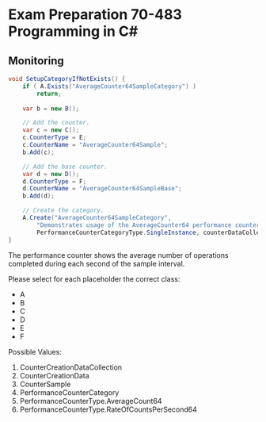 # Exam Preparation 70-483 Programming in C#

## Monitoring

```c#
void SetupCategoryIfNotExists() {
    if ( A.Exists("AverageCounter64SampleCategory") ) 
        return;
    
    var b = new B();

    // Add the counter.
    var c = new C();
    c.CounterType = E;
    c.CounterName = "AverageCounter64Sample";
    b.Add(c);

    // Add the base counter.
    var d = new D();
    d.CounterType = F;
    d.CounterName = "AverageCounter64SampleBase";
    b.Add(d);

    // Create the category.
    A.Create("AverageCounter64SampleCategory",
        "Demonstrates usage of the AverageCounter64 performance counter type.",
        PerformanceCounterCategoryType.SingleInstance, counterDataCollection);
}
```

The performance counter shows the average number of operations completed during each second of the sample interval.

Please select for each placeholder the correct class:
- A
- B
- C
- D
- E
- F

Possible Values:
1. CounterCreationDataCollection
1. CounterCreationData
1. CounterSample
1. PerformanceCounterCategory
1. PerformanceCounterType.AverageCount64
1. PerformanceCounterType.RateOfCountsPerSecond64

